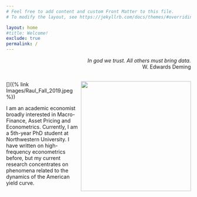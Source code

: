 ```yaml
---
# Feel free to add content and custom Front Matter to this file.
# To modify the layout, see https://jekyllrb.com/docs/themes/#overriding-theme-defaults

layout: home
#title: Welcome!
exclude: true
permalink: /
---
```

<div style="text-align: right">
<em>In god we trust. All others must bring data.</em>
<br>
W. Edwards Deming
</div>
<br>

[<img src="{% link Images/Raul_Fall_2019.jpeg %}" width="300" align="right" />]({% link Images/Raul_Fall_2019.jpeg %})

I am an academic economist broadly interested in Macro-Finance, Asset Pricing and Econometrics. Currently, I am a 5th-year PhD student at Northwestern University. I have written on high-frequency econometrics before, but my current research concentrates on phenomena related to the dynamics of the American yield curve.